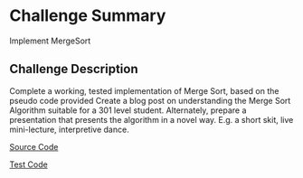 # Challenge Summary
Implement MergeSort

## Challenge Description
Complete a working, tested implementation of Merge Sort, based on the pseudo code provided
Create a blog post on understanding the Merge Sort Algorithm suitable for a 301 level student. Alternately, prepare a presentation that presents the algorithm in a novel way. E.g. a short skit, live mini-lecture, interpretive dance.

[Source Code](https://github.com/leepj85/data-structures-and-algorithms/blob/master/code401challenges/src/main/java/code401challenges/MergeSort.java)

[Test Code](https://github.com/leepj85/data-structures-and-algorithms/blob/master/code401challenges/src/test/java/code401challenges/MergeSortTest.java)
